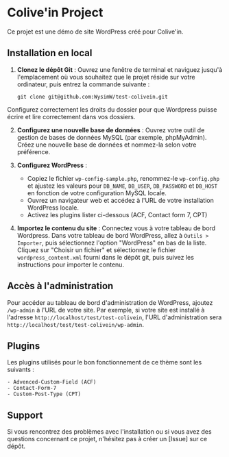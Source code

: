 # Colive'in Project

Ce projet est une démo de site WordPress créé pour Colive'in.

## Installation en local

1. **Clonez le dépôt Git** : Ouvrez une fenêtre de terminal et naviguez jusqu'à l'emplacement où vous souhaitez que le projet réside sur votre ordinateur, puis entrez la commande suivante :
    ```
    git clone git@github.com:WysimW/test-colivein.git
    ```
Configurez correctement les droits du dossier pour que Wordpress puisse écrire et lire correctement dans vos dossiers.

2. **Configurez une nouvelle base de données** : Ouvrez votre outil de gestion de bases de données MySQL (par exemple, phpMyAdmin). Créez une nouvelle base de données et nommez-la selon votre préférence.

3. **Configurez WordPress** :
   - Copiez le fichier `wp-config-sample.php`, renommez-le `wp-config.php` et ajustez les valeurs pour `DB_NAME`, `DB_USER`, `DB_PASSWORD` et `DB_HOST` en fonction de votre configuration MySQL locale.
   - Ouvrez un navigateur web et accédez à l'URL de votre installation WordPress locale.
   - Activez les plugins lister ci-dessous (ACF, Contact form 7, CPT)

4. **Importez le contenu du site** : Connectez vous à votre tableau de bord Wordpress. Dans votre tableau de bord WordPress, allez à `Outils > Importer`, puis sélectionnez l'option "WordPress" en bas de la liste. Cliquez sur "Choisir un fichier" et sélectionnez le fichier `wordpress_content.xml` fourni dans le dépôt git, puis suivez les instructions pour importer le contenu.

## Accès à l'administration

Pour accéder au tableau de bord d'administration de WordPress, ajoutez `/wp-admin` à l'URL de votre site. Par exemple, si votre site est installé à l'adresse `http://localhost/test/test-colivein`, l'URL d'administration sera `http://localhost/test/test-colivein/wp-admin`.


## Plugins

Les plugins utilisés pour le bon fonctionnement de ce thème sont les suivants :

    - Advenced-Custom-Field (ACF)
    - Contact-Form-7
    - Custom-Post-Type (CPT)

## Support

Si vous rencontrez des problèmes avec l'installation ou si vous avez des questions concernant ce projet, n'hésitez pas à créer un [Issue] sur ce dépôt.
